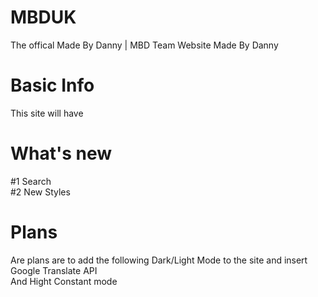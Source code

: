 # MBDUK
The offical Made By Danny | MBD Team Website Made By Danny
# Basic Info
This site will have 

# What's new
#1 Search<br>#2 New Styles

# Plans
Are plans are to add the following 
Dark/Light Mode to the site and insert Google Translate API<br>And Hight Constant mode


